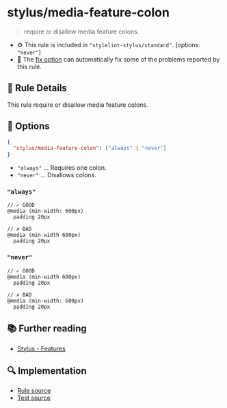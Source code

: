 # stylus/media-feature-colon

> require or disallow media feature colons.

- :gear: This rule is included in `"stylelint-stylus/standard"`. (options: `"never"`)
- :wrench: The [fix option](https://stylelint.io/user-guide/usage/options#fix) can automatically fix some of the problems reported by this rule.

## :book: Rule Details

This rule require or disallow  media feature colons.

## :wrench: Options

```json
{
  "stylus/media-feature-colon": ["always" | "never"]
}
```

- `"always"` ... Requires one colon.
- `"never"` ... Disallows colons.

### `"always"`

<stylelint-code-block fix :rules="{ 'stylus/media-feature-colon': 'always' }">

```styl
// ✓ GOOD
@media (min-width: 600px)
  padding 20px

// ✗ BAD
@media (min-width 600px)
  padding 20px
```

</stylelint-code-block>

### `"never"`

<stylelint-code-block fix :rules="{ 'stylus/media-feature-colon': 'never' }">

```styl
// ✓ GOOD
@media (min-width 600px)
  padding 20px

// ✗ BAD
@media (min-width: 600px)
  padding 20px
```

</stylelint-code-block>

## :books: Further reading

- [Stylus - Features]

[Stylus - Features]: https://stylus-lang.com/#features

## :mag: Implementation

- [Rule source](https://github.com/stylus/stylelint-stylus/blob/main/lib/rules/media-feature-colon.js)
- [Test source](https://github.com/stylus/stylelint-stylus/blob/main/tests/lib/rules/media-feature-colon.js)

